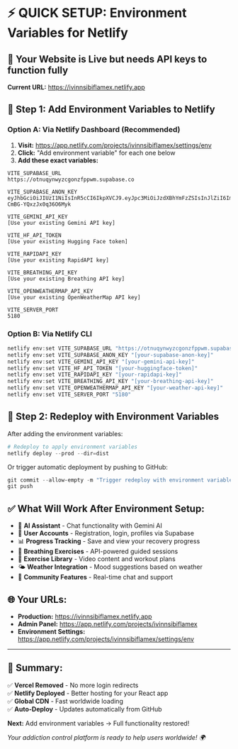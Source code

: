 # ⚡ QUICK SETUP: Environment Variables for Netlify

## 🎯 **Your Website is Live but needs API keys to function fully**

**Current URL:** https://ivinnsibiflamex.netlify.app

## 🔑 **Step 1: Add Environment Variables to Netlify**

### **Option A: Via Netlify Dashboard (Recommended)**

1. **Visit:** https://app.netlify.com/projects/ivinnsibiflamex/settings/env
2. **Click:** "Add environment variable" for each one below
3. **Add these exact variables:**

```
VITE_SUPABASE_URL
https://otnuqynwyzcgonzfppwm.supabase.co

VITE_SUPABASE_ANON_KEY  
eyJhbGciOiJIUzI1NiIsInR5cCI6IkpXVCJ9.eyJpc3MiOiJzdXBhYmFzZSIsInJlZiI6Im90bnVxeW53eXpjZ29uemZwcHdtIiwicm9sZSI6ImFub24iLCJpYXQiOjE3NTQ3MTQwMTcsImV4cCI6MjA3MDI5MDAxN30.MvEWDC44ppFmRSdMwUkT7R-CmBG-YQxzJx0q36O6Myk

VITE_GEMINI_API_KEY
[Use your existing Gemini API key]

VITE_HF_API_TOKEN
[Use your existing Hugging Face token]

VITE_RAPIDAPI_KEY
[Use your existing RapidAPI key]

VITE_BREATHING_API_KEY
[Use your existing Breathing API key]

VITE_OPENWEATHERMAP_API_KEY
[Use your existing OpenWeatherMap API key]

VITE_SERVER_PORT
5180
```

### **Option B: Via Netlify CLI**

```powershell
netlify env:set VITE_SUPABASE_URL "https://otnuqynwyzcgonzfppwm.supabase.co"
netlify env:set VITE_SUPABASE_ANON_KEY "[your-supabase-anon-key]"
netlify env:set VITE_GEMINI_API_KEY "[your-gemini-api-key]"
netlify env:set VITE_HF_API_TOKEN "[your-huggingface-token]"
netlify env:set VITE_RAPIDAPI_KEY "[your-rapidapi-key]"
netlify env:set VITE_BREATHING_API_KEY "[your-breathing-api-key]"
netlify env:set VITE_OPENWEATHERMAP_API_KEY "[your-weather-api-key]"
netlify env:set VITE_SERVER_PORT "5180"
```

## 🚀 **Step 2: Redeploy with Environment Variables**

After adding the environment variables:

```powershell
# Redeploy to apply environment variables
netlify deploy --prod --dir=dist
```

Or trigger automatic deployment by pushing to GitHub:

```powershell
git commit --allow-empty -m "Trigger redeploy with environment variables"
git push
```

## ✅ **What Will Work After Environment Setup:**

- 🤖 **AI Assistant** - Chat functionality with Gemini AI
- 👤 **User Accounts** - Registration, login, profiles via Supabase
- 📊 **Progress Tracking** - Save and view your recovery progress
- 🧘 **Breathing Exercises** - API-powered guided sessions
- 🏃 **Exercise Library** - Video content and workout plans
- 🌤️ **Weather Integration** - Mood suggestions based on weather
- 💬 **Community Features** - Real-time chat and support

## 🌐 **Your URLs:**

- **Production:** https://ivinnsibiflamex.netlify.app
- **Admin Panel:** https://app.netlify.com/projects/ivinnsibiflamex
- **Environment Settings:** https://app.netlify.com/projects/ivinnsibiflamex/settings/env

---

## 🎉 **Summary:**

✅ **Vercel Removed** - No more login redirects  
✅ **Netlify Deployed** - Better hosting for your React app  
✅ **Global CDN** - Fast worldwide loading  
✅ **Auto-Deploy** - Updates automatically from GitHub  

**Next:** Add environment variables → Full functionality restored!

*Your addiction control platform is ready to help users worldwide! 🌍*
